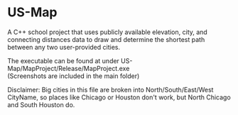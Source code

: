 # US-Map
A C++ school project that uses publicly available elevation, city, and connecting distances data to draw and determine the shortest path between any two user-provided cities.

The executable can be found at under US-Map/MapProject/Release/MapProject.exe  
(Screenshots are included in the main folder)

Disclaimer: Big cities in this file are broken into North/South/East/West CityName, so places like Chicago or Houston don't work, but North Chicago and South Houston do. 
